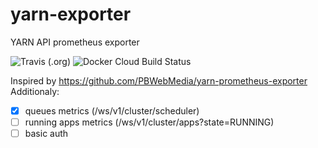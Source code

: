 # yarn-exporter
YARN API prometheus exporter

![Travis (.org)](https://img.shields.io/travis/laoleesch/yarn-exporter?style=flat-square) ![Docker Cloud Build Status](https://img.shields.io/docker/cloud/build/laoleesch/yarn-exporter?style=flat-square)

Inspired by https://github.com/PBWebMedia/yarn-prometheus-exporter
Additionaly:
- [x] queues metrics (/ws/v1/cluster/scheduler)
- [ ] running apps metrics (/ws/v1/cluster/apps?state=RUNNING)
- [ ] basic auth
